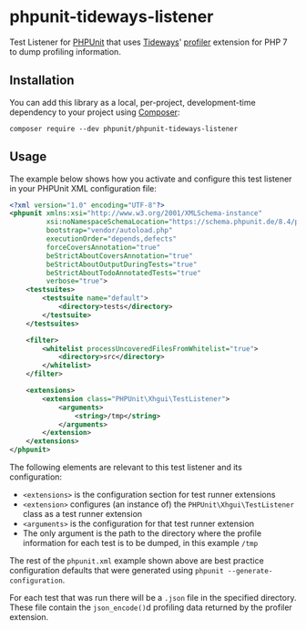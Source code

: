 # phpunit-tideways-listener

Test Listener for [PHPUnit](https://github.com/sebastianbergmann/phpunit/) that uses [Tideways](https://tideways.com/)' [profiler](https://github.com/tideways/php-xhprof-extension) extension for PHP 7 to dump profiling information.

## Installation

You can add this library as a local, per-project, development-time dependency to your project using [Composer](https://getcomposer.org/):

    composer require --dev phpunit/phpunit-tideways-listener

## Usage

The example below shows how you activate and configure this test listener in your PHPUnit XML configuration file:

```xml
<?xml version="1.0" encoding="UTF-8"?>
<phpunit xmlns:xsi="http://www.w3.org/2001/XMLSchema-instance"
         xsi:noNamespaceSchemaLocation="https://schema.phpunit.de/8.4/phpunit.xsd"
         bootstrap="vendor/autoload.php"
         executionOrder="depends,defects"
         forceCoversAnnotation="true"
         beStrictAboutCoversAnnotation="true"
         beStrictAboutOutputDuringTests="true"
         beStrictAboutTodoAnnotatedTests="true"
         verbose="true">
    <testsuites>
        <testsuite name="default">
            <directory>tests</directory>
        </testsuite>
    </testsuites>

    <filter>
        <whitelist processUncoveredFilesFromWhitelist="true">
            <directory>src</directory>
        </whitelist>
    </filter>

    <extensions>
        <extension class="PHPUnit\Xhgui\TestListener">
            <arguments>
                <string>/tmp</string>
            </arguments>
        </extension>
    </extensions>
</phpunit>
```

The following elements are relevant to this test listener and its configuration:

* `<extensions>` is the configuration section for test runner extensions
* `<extension>` configures (an instance of) the `PHPUnit\Xhgui\TestListener` class as a test runner extension
* `<arguments>` is the configuration for that test runner extension
* The only argument is the path to the directory where the profile information for each test is to be dumped, in this example `/tmp`

The rest of the `phpunit.xml` example shown above are best practice configuration defaults that were generated using `phpunit --generate-configuration`.

For each test that was run there will be a `.json` file in the specified directory. These file contain the `json_encode()`d profiling data returned by the profiler extension.

